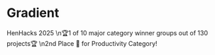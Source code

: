 # Gradient
HenHacks 2025 \n🏆1 of 10 major category winner groups out of 130 projects🏆
\n2nd Place 🥈 for Productivity Category!
